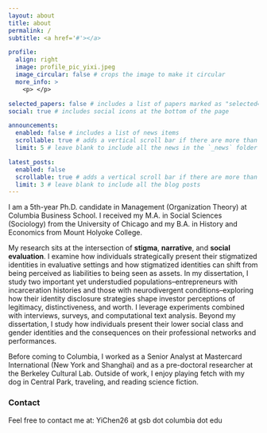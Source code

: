 ```yaml
---
layout: about
title: about
permalink: /
subtitle: <a href='#'></a>

profile:
  align: right
  image: profile_pic_yixi.jpeg
  image_circular: false # crops the image to make it circular
  more_info: > 
    <p> </p>

selected_papers: false # includes a list of papers marked as "selected={true}"
social: true # includes social icons at the bottom of the page

announcements:
  enabled: false # includes a list of news items
  scrollable: true # adds a vertical scroll bar if there are more than 3 news items
  limit: 5 # leave blank to include all the news in the `_news` folder

latest_posts:
  enabled: false
  scrollable: true # adds a vertical scroll bar if there are more than 3 new posts items
  limit: 3 # leave blank to include all the blog posts
---
```


I am a 5th-year Ph.D. candidate in Management (Organization Theory) at Columbia Business School. I received my M.A. in Social Sciences (Sociology) from the University of Chicago and my B.A. in History and Economics from Mount Holyoke College. 

My research sits at the intersection of **stigma**, **narrative**, and **social** **evaluation**. I examine how individuals strategically present their stigmatized identities in evaluative settings and how stigmatized identities can shift from being perceived as liabilities to being seen as assets. In my dissertation, I study two important yet understudied populations–entrepreneurs with incarceration histories and those with neurodivergent conditions–exploring how their identity disclosure strategies shape investor perceptions of legitimacy, distinctiveness, and worth. I leverage experiments combined with interviews, surveys, and computational text analysis. Beyond my dissertation, I study how individuals present their lower social class and gender identities and the consequences on their professional networks and performances.

Before coming to Columbia, I worked as a Senior Analyst at Mastercard International (New York and Shanghai) and as a pre-doctoral researcher at the Berkeley Cultural Lab. Outside of work, I enjoy playing fetch with my dog in Central Park, traveling, and reading science fiction. 

### Contact
Feel free to contact me at: YiChen26 at gsb dot columbia dot edu
